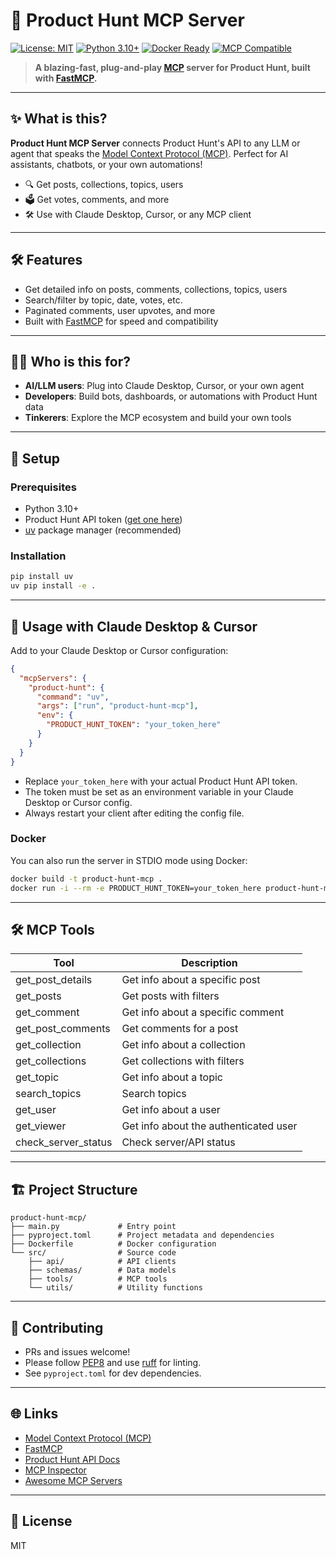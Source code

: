 # 🚀 Product Hunt MCP Server

[![License: MIT](https://img.shields.io/badge/License-MIT-yellow.svg)](LICENSE)
[![Python 3.10+](https://img.shields.io/badge/python-3.10%2B-blue.svg)](https://www.python.org/)
[![Docker Ready](https://img.shields.io/badge/docker-ready-blue)](Dockerfile)
[![MCP Compatible](https://img.shields.io/badge/MCP-compatible-brightgreen)](https://modelcontextprotocol.io/)

> **A blazing-fast, plug-and-play [MCP](https://modelcontextprotocol.io/) server for Product Hunt, built with [FastMCP](https://github.com/jlowin/fastmcp).**

---

## ✨ What is this?

**Product Hunt MCP Server** connects Product Hunt's API to any LLM or agent that speaks the [Model Context Protocol (MCP)](https://modelcontextprotocol.io/). Perfect for AI assistants, chatbots, or your own automations!

- 🔍 Get posts, collections, topics, users
- 🗳️ Get votes, comments, and more
- 🛠️ Use with Claude Desktop, Cursor, or any MCP client

---

## 🛠️ Features

- Get detailed info on posts, comments, collections, topics, users
- Search/filter by topic, date, votes, etc.
- Paginated comments, user upvotes, and more
- Built with [FastMCP](https://github.com/jlowin/fastmcp) for speed and compatibility

---

## 🧑‍💻 Who is this for?

- **AI/LLM users**: Plug into Claude Desktop, Cursor, or your own agent
- **Developers**: Build bots, dashboards, or automations with Product Hunt data
- **Tinkerers**: Explore the MCP ecosystem and build your own tools

---

## 🏁 Setup

### Prerequisites

- Python 3.10+
- Product Hunt API token ([get one here](https://www.producthunt.com/v2/docs/authentication))
- [uv](https://github.com/astral-sh/uv) package manager (recommended)

### Installation

```bash
pip install uv
uv pip install -e .
```

---

## 🚀 Usage with Claude Desktop & Cursor

Add to your Claude Desktop or Cursor configuration:

```json
{
  "mcpServers": {
    "product-hunt": {
      "command": "uv",
      "args": ["run", "product-hunt-mcp"],
      "env": {
        "PRODUCT_HUNT_TOKEN": "your_token_here"
      }
    }
  }
}
```

- Replace `your_token_here` with your actual Product Hunt API token.
- The token must be set as an environment variable in your Claude Desktop or Cursor config. 
- Always restart your client after editing the config file.

### Docker

You can also run the server in STDIO mode using Docker:

```bash
docker build -t product-hunt-mcp .
docker run -i --rm -e PRODUCT_HUNT_TOKEN=your_token_here product-hunt-mcp
```

---

## 🛠️ MCP Tools

| Tool                | Description                                 |
|---------------------|---------------------------------------------|
| get_post_details    | Get info about a specific post              |
| get_posts           | Get posts with filters                      |
| get_comment         | Get info about a specific comment           |
| get_post_comments   | Get comments for a post                     |
| get_collection      | Get info about a collection                 |
| get_collections     | Get collections with filters                |
| get_topic           | Get info about a topic                      |
| search_topics       | Search topics                               |
| get_user            | Get info about a user                       |
| get_viewer          | Get info about the authenticated user       |
| check_server_status | Check server/API status                     |

---

## 🏗️ Project Structure

```
product-hunt-mcp/
├── main.py             # Entry point
├── pyproject.toml      # Project metadata and dependencies
├── Dockerfile          # Docker configuration
└── src/                # Source code
    ├── api/            # API clients
    ├── schemas/        # Data models
    ├── tools/          # MCP tools
    └── utils/          # Utility functions
```

---

## 🤝 Contributing

- PRs and issues welcome!
- Please follow [PEP8](https://peps.python.org/pep-0008/) and use [ruff](https://github.com/charliermarsh/ruff) for linting.
- See `pyproject.toml` for dev dependencies.

---

## 🌐 Links

- [Model Context Protocol (MCP)](https://modelcontextprotocol.io/)
- [FastMCP](https://github.com/jlowin/fastmcp)
- [Product Hunt API Docs](https://www.producthunt.com/v2/docs)
- [MCP Inspector](https://modelcontextprotocol.io/docs/tools/inspector)
- [Awesome MCP Servers](https://github.com/punkpeye/awesome-mcp-servers)

---

## 📜 License

MIT
